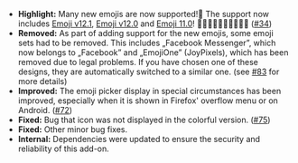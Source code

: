 * **Highlight:** Many new emojis are now supported!🥳 The support now includes [Emoji v12.1](https://emojipedia.org/emoji-12.1/), [Emoji v12.0](https://emojipedia.org/emoji-12.0/) and [Emoji 11.0](https://emojipedia.org/emoji-11.0/)! 🥰🥱👩‍🦽🦧🦦🦾🦘🏴‍☠️ ([#34](https://github.com/rugk/awesome-emoji-picker/issues/34))
* **Removed:** As part of adding support for the new emojis, some emoji sets had to be removed. This includes „Facebook Messenger”, which now belongs to „Facebook” and „EmojiOne” (JoyPixels), which has been removed due to legal problems. If you have chosen one of these designs, they are automatically switched to a similar one. (see [#83](https://github.com/rugk/awesome-emoji-picker/issues/83#issuecomment-601781914) for more details)
* **Improved:** The emoji picker display in special circumstances has been improved, especially when it is shown in Firefox' overflow menu or on Android. ([#72](https://github.com/rugk/awesome-emoji-picker/issues/72))
* **Fixed:** Bug that icon was not displayed in the colorful version. ([#75](https://github.com/rugk/awesome-emoji-picker/issues/75))
* **Fixed:** Other minor bug fixes.
* **Internal:** Dependencies were updated to ensure the security and reliability of this add-on.
